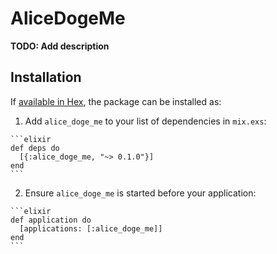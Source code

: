 # AliceDogeMe

**TODO: Add description**

## Installation

If [available in Hex](https://hex.pm/docs/publish), the package can be installed as:

  1. Add `alice_doge_me` to your list of dependencies in `mix.exs`:

    ```elixir
    def deps do
      [{:alice_doge_me, "~> 0.1.0"}]
    end
    ```

  2. Ensure `alice_doge_me` is started before your application:

    ```elixir
    def application do
      [applications: [:alice_doge_me]]
    end
    ```

